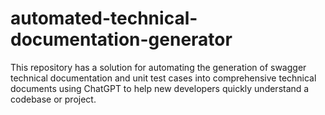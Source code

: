 # automated-technical-documentation-generator
This repository has a solution for automating the generation of swagger technical documentation and unit test cases into comprehensive technical documents using ChatGPT to help new developers quickly understand a codebase or project.
